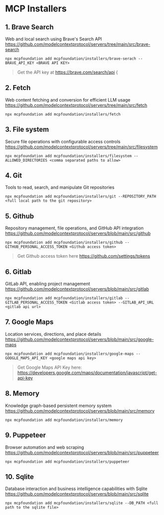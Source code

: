 # MCP Installers

## 1. Brave Search

Web and local search using Brave's Search API https://github.com/modelcontextprotocol/servers/tree/main/src/brave-search


```
npx mcpfoundation add mcpfoundation/installers/brave-serach --BRAVE_API_KEY <BRAVE API KEY>
```

> Get the API key at https://brave.com/search/api
{
## 2. Fetch

Web content fetching and conversion for efficient LLM usage https://github.com/modelcontextprotocol/servers/tree/main/src/fetch


```
npx mcpfoundation add mcpfoundation/installers/fetch
```

## 3. File system

Secure file operations with configurable access controls https://github.com/modelcontextprotocol/servers/tree/main/src/filesystem

```
npx mcpfoundation add mcpfoundation/installers/filesystem --ALLOWED_DIRECTORIES <comma separated paths to allow>
```

## 4. Git

Tools to read, search, and manipulate Git repositories

```
npx mcpfoundation add mcpfoundation/installers/git --REPOSITORY_PATH <full local path to the git repository>
```

## 5. Github

Repository management, file operations, and GitHub API integration https://github.com/modelcontextprotocol/servers/blob/main/src/github


```
npx mcpfoundation add mcpfoundation/installers/github --GITHUB_PERSONAL_ACCESS_TOKEN <Github access token>
```

>  Get Github access token here https://github.com/settings/tokens

## 6. Gitlab

GitLab API, enabling project management https://github.com/modelcontextprotocol/servers/blob/main/src/gitlab

```
npx mcpfoundation add mcpfoundation/installers/gitlab --GITLAB_PERSONAL_ACCESS_TOKEN <Gitlab access token> --GITLAB_API_URL <gitlab api url>
```

## 7. Google Maps

Location services, directions, and place details https://github.com/modelcontextprotocol/servers/blob/main/src/google-maps

```
npx mcpfoundation add mcpfoundation/installers/google-maps --GOOGLE_MAPS_API_KEY <google maps api key>
```

> Get Google Maps API Key here: https://developers.google.com/maps/documentation/javascript/get-api-key

## 8. Memory

Knowledge graph-based persistent memory system https://github.com/modelcontextprotocol/servers/blob/main/src/memory

```
npx mcpfoundation add mcpfoundation/installers/memory
```

## 9. Puppeteer

Browser automation and web scraping https://github.com/modelcontextprotocol/servers/blob/main/src/puppeteer

```
npx mcpfoundation add mcpfoundation/installers/puppeteer
```

## 10. Sqlite

Database interaction and business intelligence capabilities with Sqlite https://github.com/modelcontextprotocol/servers/blob/main/src/sqlite


```
npx mcpfoundation add mcpfoundation/installers/sqlite --DB_PATH <full path to the sqlite file>
```
